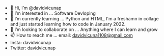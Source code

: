- 👋 Hi, I’m @davidvicunap
- 👀 I’m interested in ... Software Devloping 
- 🌱 I’m currently learning ... Python and HTML, I'm a freshamn in collage and just started learning how to code in January 2022.
- 💞️ I’m looking to collaborate on ... Anything where I can learn and grow 
- 📫 How to reach me ... email: davidvicuna1108@gmail.com
- Insta: davidvicunap 
- Twitter: davidvicunap 

<!---
davidvicunap/davidvicunap is a ✨ special ✨ repository because its `README.md` (this file) appears on your GitHub profile.
You can click the Preview link to take a look at your changes.
--->
